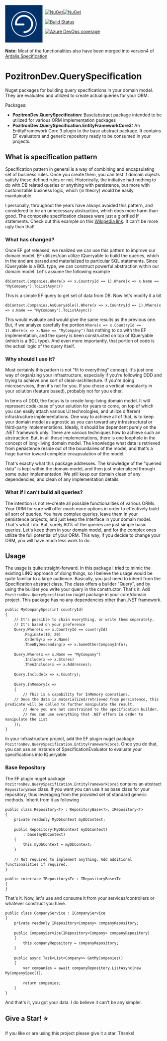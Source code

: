 <img align="left" src="docs/pozitronlogo.png" width="120" height="120">

&nbsp; [![NuGet](https://img.shields.io/nuget/v/PozitronDev.QuerySpecification.svg)](https://www.nuget.org/packages/PozitronDev.QuerySpecification)[![NuGet](https://img.shields.io/nuget/dt/PozitronDev.QuerySpecification.svg)](https://www.nuget.org/packages/PozitronDev.QuerySpecification)

&nbsp; [![Build Status](https://dev.azure.com/pozitrondev/PozitronDev.QuerySpecification/_apis/build/status/PozitronDev.QuerySpecification_BuildPackage?branchName=master)](https://dev.azure.com/pozitrondev/PozitronDev.QuerySpecification/_build/latest?definitionId=7&branchName=master)

&nbsp; [![Azure DevOps coverage](https://img.shields.io/azure-devops/coverage/pozitrondev/PozitronDev.QuerySpecification/7.svg)](https://dev.azure.com/pozitrondev/PozitronDev.QuerySpecification/_build/latest?definitionId=7&branchName=master)

&nbsp;

<strong>Note:</strong> Most of the functionalities also have been merged into version4 of [Ardalis.Specification](https://github.com/ardalis/Specification)

# PozitronDev.QuerySpecification

Nuget packages for building query specifications in your domain model. They are evaluated and utilized to create actual queries for your ORM.

Packages:
- <strong>PozitronDev.QuerySpecification:</strong> Base/abstract package intended to be utilized for various ORM implementation packages
- <strong>PozitronDev.QuerySpecification.EntityFrameworkCore3:</strong> An EntityFramework Core 3 plugin to the base abstract package. It contains EF evaluators and generic repository ready to be consumed in your projects.

## What is specification pattern

Specification pattern in general is a way of combining and encapsulating set of business rules. Once you create them, you can test if domain objects satisfy these defined rules or not. Historically, the initiative had nothing to do with DB related queries or anything with persistence, but more with customizable business logic, which (in theory) would be easily maintainable.

I personally, throughout the years have always avoided this pattern, and considered to be an unnecessary abstraction, which does more harm than good. The composite specification classes were just a glorified If statements. Check out this example on this [Wikipedia link](https://en.wikipedia.org/wiki/Specification_pattern). It can't be more ugly than that!

### What has changed?

Once EF got released, we realized we can use this pattern to improve our domain model. EF utilizes/can utilize IQueryable<T> to build the queries, which in the end are parsed and materialized to particular SQL statements. Since IQueryable<T> is a BCL type, we can construct powerful abstraction within our domain model. Let's assume the following example

```
dbContext.Companies.Where(x => x.CountryId == 1).Where(x => x.Name == "MyCompany").ToListAsync()
```
This is a simple EF query to get set of data from DB. Now let's modify it a bit

```
dbContext.Companies.AsQueryable().Where(x => x.CountryId == 1).Where(x => x.Name == "MyCompany").ToListAsync()
```
This would evaluate and would give the same results as the previous one. But, if we analyze carefully the portion `Where(x => x.CountryId == 1).Where(x => x.Name == "MyCompany")` has nothing to do with the EF implementation, and the query is been constructed on top of IQueryable<T> (which is a BCL type). And even more importantly, that portion of code is the actual logic of the query itself.

### Why should I use it?

Most certainly this pattern is not "fit to everything" concept. It's just one way of organizing your infrastructure, especially if you're following DDD and trying to achieve one sort of clean-architecture. If you're doing microservices, then it's not for you. If you chose a vertical modularity in your solution (feature based), probably not for you either.

In terms of DDD, the focus is to create long-living domain model. It will represent code-base of your solution for years to come, on top of which you can easily attach various UI technologies, and utilize different infrastructure implementations. One way to achieve all of that, is to keep your domain model as agnostic as you can toward any infrastructural or third-party implementations. Ideally, it should be dependent purely on the .NET framework only.
There are various techniques how to achieve such an abstraction. But, in all those implementations, there is one loophole in the concept of long-living domain model. The knowledge what data is retrieved from persistence reside out of the boundaries of the model, and that's a huge barrier toward complete encapsulation of the model.

That's exactly what this package addresses. The knowledge of the "queried data" is kept within the domain model, and then just materialized through some outer implementation. We still keep our domain clean of any dependencies, and clean of any implementation details.

### What if I can't build all queries?

The intention is not re-create all possible functionalities of various ORMs. Your ORM for sure will offer much more options in order to effectively build all sort of queries. You have complex queries, leave them in your persistence projects, and just keep the Interface in your domain model. That's what I do. But, surely 80% of the queries are just simple basic queries. Let's keep them in your domain model, and for the complex ones utilize the full potential of your ORM. This way, if you decide to change your ORM, you will have much less work to do.

## Usage

The usage is quite straight-forward. In this package I tried to mimic the existing LINQ approach of doing things, so I believe the usage would be quite familiar to a large audience.
Basically, you just need to inherit from the Specification abstract class. The class offers a builder "Query", and by using the builder you write your query in the constructor. That's it.
Add `PozitronDev.QuerySpecification` nuget package in your core/domain project. This package has no any dependencies other than .NET framework.

```
public MyCompanySpec(int countryId)
{
    // It's possible to chain everything, or write them separately. 
    // It's based on your preference
    Query.Where(x => x.CountryId == countryId)
        .Paginate(10, 20)
        .OrderBy(x => x.Name)
        .ThenByDescending(x => x.SomeOtherCompanyInfo);

    Query.Where(x => x.Name == "MyCompany")
        .Include(x => x.Stores)
        .ThenInclude(x => x.Addresses);

    Query.Include(x => x.Country);

    Query.InMemory(x =>
    {
    	// This is a capability for InMemory operations.
	// Once the data is materialized/retrieved from persistence, this predicate will be called to further manipulate the result.
        // Here you are not constrained to the specification builder.
        // You can use everything that .NET offers in order to manipulate the List
    });
}
```

In your infrastructure project, add the EF plugin nuget package `PozitronDev.QuerySpecification.EntityFrameworkCore3`. Once you do that, you can use an instance of SpecificationEvaluator to evaluate your specifications into IQueryable.

### Base Repository

The EF plugin nuget package `PozitronDev.QuerySpecification.EntityFrameworkCore3` contains an abstract `RepositoryBase` class. If you want you can use it as base class for your repository, thus leveraging from the provided set of standard generic methods. Inherit from it as following

```
public class Repository<T> : RepositoryBase<T>, IRepository<T>
{
    private readonly MyDbContext myDbContext;

    public Repository(MyDbContext myDbContext)
        : base(myDbContext)
    {
        this.myDbContext = myDbContext;
    }

    // Not required to implement anything. Add additional functionalities if required.
}
```

```
public interface IRepository<T> : IRepositoryBase<T>
{
}
```

That's it. Now, let's use and consume it from your services/controllers or whatever construct you have.

```
public class CompanyService : ICompanyService
{
    private readonly IRepository<Company> companyRepository;

    public CompanyService(IRepository<Company> companyRepository)
    {
	    this.companyRepository = companyRepository;
    }

    public async Task<List<Company>> GetMyCompanies()
    {
	    var companies = await companyRepository.ListAsync(new MyCompanySpec());

	    return companies;
    }
}
```

And that's it, you got your data. I do believe it can't be any simpler.


## Give a Star! :star:
If you like or are using this project please give it a star. Thanks!
